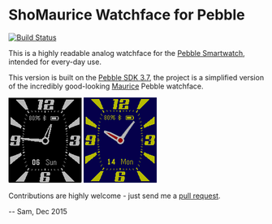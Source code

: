ShoMaurice Watchface for Pebble
===========================

[![Build Status](https://travis-ci.org/ShoobyBan/PebbleShoMaurice.svg?branch=master)](https://travis-ci.org/ShoobyBan/PebbleShoMaurice)

This is a highly readable analog watchface for the [Pebble Smartwatch][pebble], intended for every-day use.

This version is built on the [Pebble SDK 3.7][sdk3], the project is a simplified version of the incredibly good-looking [Maurice][maurice] Pebble watchface.

![screenshot](screenshot.png)
![screenshot](screenshot2.png)

Contributions are highly welcome - just send me a [pull request][pullreq].

-- Sam, Dec 2015

[pebble]:  https://getpebble.com/
[maurice]: https://github.com/zalewszczak/pebble/tree/master/maurice
[sdk3]:    https://developer.getpebble.com/sdk/changelogs/3.7/
[pullreq]: https://help.github.com/articles/using-pull-requests

